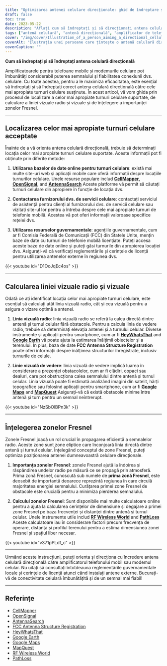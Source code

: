 ```yaml
---
title: "Optimizarea antenei celulare direcționale: ghid de îndreptare și țintire"
draft: false
toc: true
date: 2023-05-22
description: "Aflați cum să îndreptați și să direcționați antena celulară direcțională pentru puterea și fiabilitatea optime a semnalului, inclusiv localizarea turnurilor celulare și înțelegerea zonelor Fresnel."
tags: ["antenă celulară", "antenă direcțională", "amplificator de telefon mobil", "modem celular", "puterea semnalului", "turnuri celulare", "linia vizuală radio", "linia vizuală a vederii", "Zone Fresnel", "vizarea antenei", "optimiza semnalul", "conectivitate celulară", "îmbunătăți puterea semnalului", "stimularea semnalului celular", "amplificator de semnal celular", "locația turnului celular", "instalarea antenei", "propagarea semnalului", "comunicații fără fir", "acoperire îmbunătățită a rețelei", "ghid de îndreptare", "tehnici de vizare", "optimizarea antenei celulare", "fiabilitatea semnalului", "performanța rețelei", "îmbunătățirea semnalului celular", "alinierea antenei", "sfaturi de optimizare a semnalului", "plasarea antenei celulare", "strategii de amplificare a semnalului", "instrucțiuni de orientare a antenei"]
cover: "/img/cover/Illustration_of_a_person_aiming_a_directional_cellular_antenna.png"
coverAlt: "Ilustrația unei persoane care țintește o antenă celulară direcțională către un turn celular cu unde de semnal care se propagă."
coverCaption: ""
---
```


**Cum să îndreptați și să îndreptați antena celulară direcțională**

Amplificatoarele pentru telefoane mobile și modemurile celulare pot îmbunătăți considerabil puterea semnalului și fiabilitatea conexiunii dvs. celulare. Cu toate acestea, pentru a le maximiza eficacitatea, este esențial să îndreptați și să îndreptați corect antena celulară direcțională către cele mai apropiate turnuri celulare susținute. În acest articol, vă vom ghida prin procesul de localizare a celor mai apropiate turnuri celulare suportate, de calculare a liniei vizuale radio și vizuale și de înțelegere a importanței zonelor Fresnel.

______

## Localizarea celor mai apropiate turnuri celulare acceptate

Înainte de a vă orienta antena celulară direcțională, trebuie să determinați locația celor mai apropiate turnuri celulare suportate. Aceste informații pot fi obținute prin diferite metode:

1. **Utilizarea bazelor de date online pentru turnuri celulare**: există mai multe site-uri web și aplicații mobile care oferă informații despre locațiile turnurilor celulare. Unele resurse populare includ [**CellMapper**](https://www.cellmapper.net/map), [**OpenSignal**](https://www.opensignal.com/), and [**AntennaSearch**](https://www.antennasearch.com/) Aceste platforme vă permit să căutați turnuri celulare din apropiere în funcție de locația dvs.

2. **Contactarea furnizorului dvs. de servicii celulare**: contactați serviciul de asistență pentru clienți al furnizorului dvs. de servicii celulare sau vizitați site-ul lor pentru a întreba despre cele mai apropiate turnuri de telefonie mobilă. Acestea vă pot oferi informații valoroase specifice rețelei dvs.

3. **Utilizarea resurselor guvernamentale**: agențiile guvernamentale, cum ar fi Comisia Federală de Comunicații (FCC) din Statele Unite, mențin baze de date cu turnuri de telefonie mobilă licențiate. Puteți accesa aceste baze de date online și puteți găsi turnurile din apropierea locației dvs. Asigurați-vă că verificați reglementările și cerințele de licență pentru utilizarea antenelor externe în regiunea dvs.

{{< youtube id="D1OoJqEc4os" >}}

______

## Calcularea liniei vizuale radio și vizuale

Odată ce ați identificat locația celor mai apropiate turnuri celulare, este esențial să calculați atât linia vizuală radio, cât și cea vizuală pentru a asigura o vizare optimă a antenei.

1. **Linia vizuală radio**: linia vizuală radio se referă la calea directă dintre antenă și turnul celular fără obstacole. Pentru a calcula linia de vedere radio, trebuie să determinați elevația antenei și a turnului celular. Diverse instrumente și aplicații pentru smartphone, cum ar fi [**HeyWhatsThat**](https://www.heywhatsthat.com/) and [**Google Earth**](https://earth.google.com/web/) vă poate ajuta la estimarea înălțimii obiectelor și a terenului. În plus, baza de date **FCC Antenna Structure Registration** poate oferi informații despre înălțimea structurilor înregistrate, inclusiv turnurile de celule.

2. **Linie vizuală de vedere**: linia vizuală de vedere implică luarea în considerare a prezenței obstacolelor, cum ar fi clădiri, copaci sau dealuri, care pot obstrucționa calea semnalului dintre antenă și turnul celular. Linia vizuală poate fi estimată analizând imagini din satelit, hărți topografice sau folosind aplicații pentru smartphone, cum ar fi [**Google Maps**](https://www.google.com/maps) and [**MapQuest**](https://www.mapquest.com/) Asigurați-vă că există obstacole minime între antenă și turn pentru un semnal neîntrerupt.

{{< youtube id="NzSbOlBPn3k" >}}

______

## Înțelegerea zonelor Fresnel

Zonele Fresnel joacă un rol crucial în propagarea eficientă a semnalelor radio. Aceste zone sunt zone eliptice care înconjoară linia directă dintre antenă și turnul celular. Înțelegând conceptul de zone Fresnel, puteți optimiza poziționarea antenei dumneavoastră celulare direcționale.

1. **Importanța zonelor Fresnel**: zonele Fresnel ajută la îndoirea și răspândirea undelor radio pe măsură ce se propagă prin atmosferă. Prima zonă Fresnel, cunoscută sub numele de **prima zonă Fresnel**, este deosebit de importantă deoarece reprezintă regiunea în care circulă majoritatea energiei semnalului. Curățarea primei zone Fresnel de obstacole este crucială pentru a minimiza pierderea semnalului.

2. **Calculul zonelor Fresnel**: Sunt disponibile mai multe calculatoare online pentru a ajuta la calcularea cerințelor de dimensiune și degajare a primei zone Fresnel pe baza frecvenței și distanței dintre antenă și turnul celular. Unele instrumente utile includ [**RF Wireless World**](https://www.rfwireless-world.com/) and [**PathLoss**](https://www.pathloss.com/) Aceste calculatoare iau în considerare factori precum frecvența de operare, distanța și profilul terenului pentru a estima dimensiunea zonei Fresnel și spațiul liber necesar.

{{< youtube id="v371pPLdf_c" >}}

______

Urmând aceste instrucțiuni, puteți orienta și direcționa cu încredere antena celulară direcțională către amplificatorul telefonului mobil sau modemul celular. Nu uitați să consultați întotdeauna reglementările guvernamentale locale și cerințele de licență atunci când instalați antene externe. Bucurați-vă de conectivitate celulară îmbunătățită și de un semnal mai fiabil!

______

## Referințe

- [CellMapper](https://www.cellmapper.net/)
- [OpenSignal](https://www.opensignal.com/)
- [AntennaSearch](https://www.antennasearch.com/)
- [FCC Antenna Structure Registration](https://www.fcc.gov/antenna-structure-registration-asr-database)
- [HeyWhatsThat](https://www.heywhatsthat.com/)
- [Google Earth](https://www.google.com/earth/)
- [Google Maps](https://www.google.com/maps)
- [MapQuest](https://www.mapquest.com/)
- [RF Wireless World](https://www.rfwireless-world.com/)
- [PathLoss](https://www.pathloss.com/)